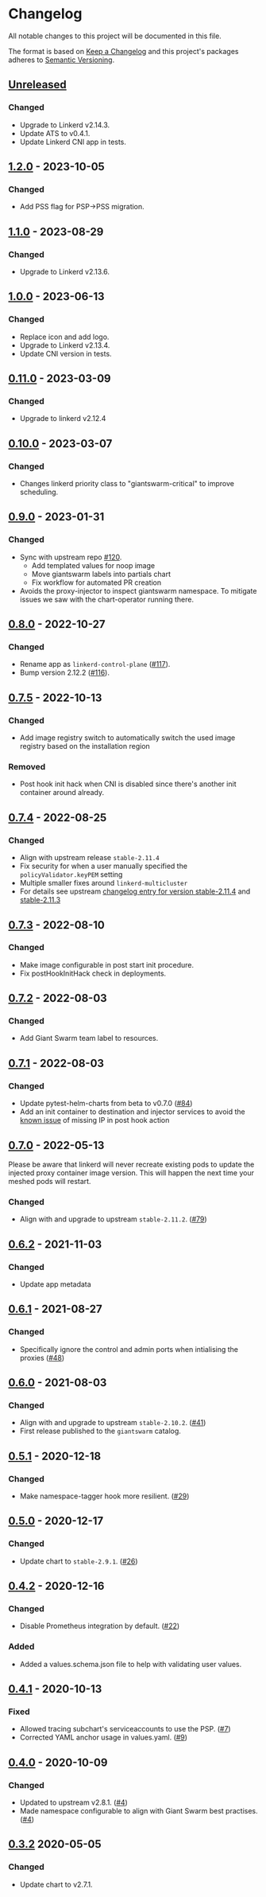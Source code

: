 # Changelog

All notable changes to this project will be documented in this file.

The format is based on [Keep a Changelog](http://keepachangelog.com/en/1.0.0/)
and this project's packages adheres to [Semantic Versioning](http://semver.org/spec/v2.0.0.html).

## [Unreleased]

### Changed

- Upgrade to Linkerd v2.14.3.
- Update ATS to v0.4.1.
- Update Linkerd CNI app in tests.

## [1.2.0] - 2023-10-05

### Changed

- Add PSS flag for PSP->PSS migration.

## [1.1.0] - 2023-08-29

### Changed

- Upgrade to Linkerd v2.13.6.

## [1.0.0] - 2023-06-13

### Changed

- Replace icon and add logo.
- Upgrade to Linkerd v2.13.4.
- Update CNI version in tests.

## [0.11.0] - 2023-03-09

### Changed

- Upgrade to linkerd v2.12.4

## [0.10.0] - 2023-03-07

### Changed

- Changes linkerd priority class to "giantswarm-critical" to improve scheduling.

## [0.9.0] - 2023-01-31

### Changed

- Sync with upstream repo [#120](https://github.com/giantswarm/linkerd-control-plane-app/pull/120).
  - Add templated values for noop image 
  - Move giantswarm labels into partials chart
  - Fix workflow for automated PR creation
- Avoids the proxy-injector to inspect giantswarm namespace. To mitigate issues we saw with the chart-operator running there.

## [0.8.0] - 2022-10-27

### Changed

- Rename app as `linkerd-control-plane` ([#117](https://github.com/giantswarm/linkerd-control-plane-app/pull/117)).
- Bump version 2.12.2 ([#116](https://github.com/giantswarm/linkerd-control-plane-app/pull/116)).

## [0.7.5] - 2022-10-13

### Changed

- Add image registry switch to automatically switch the used image registry based on the installation region

### Removed

- Post hook init hack when CNI is disabled since there's another init container around already.

## [0.7.4] - 2022-08-25

### Changed

- Align with upstream release `stable-2.11.4`
- Fix security for when a user manually specified the `policyValidator.keyPEM` setting
- Multiple smaller fixes around `linkerd-multicluster`
- For details see upstream [changelog entry for version stable-2.11.4](https://github.com/linkerd/linkerd2/blob/stable-2.11.4/CHANGES.md#stable-2114) and [stable-2.11.3](https://github.com/linkerd/linkerd2/blob/stable-2.11.4/CHANGES.md#stable-2113)

## [0.7.3] - 2022-08-10

### Changed

- Make image configurable in post start init procedure.
- Fix postHookInitHack check in deployments.

## [0.7.2] - 2022-08-03

### Changed

- Add Giant Swarm team label to resources.

## [0.7.1] - 2022-08-03

### Changed

- Update pytest-helm-charts from beta to v0.7.0 ([#84](https://github.com/giantswarm/linkerd-control-plane-app/pull/84))
- Add an init container to destination and injector services to avoid the [known issue](https://github.com/projectcalico/calico/issues/3499) of missing IP in post hook action

## [0.7.0] - 2022-05-13

Please be aware that linkerd will never recreate existing pods to update the injected proxy container image version. This will happen the next time your meshed pods will restart.

### Changed

- Align with and upgrade to upstream `stable-2.11.2`. ([#79](https://github.com/giantswarm/linkerd-control-plane-app/pull/79))

## [0.6.2] - 2021-11-03

### Changed

- Update app metadata

## [0.6.1] - 2021-08-27

### Changed

- Specifically ignore the control and admin ports when intialising the proxies ([#48](https://github.com/giantswarm/linkerd-control-plane-app/pull/48))

## [0.6.0] - 2021-08-03

### Changed

- Align with and upgrade to upstream `stable-2.10.2`. ([#41](https://github.com/giantswarm/linkerd-control-plane-app/pull/41))
- First release published to the `giantswarm` catalog.

## [0.5.1] - 2020-12-18

### Changed

- Make namespace-tagger hook more resilient. ([#29](https://github.com/giantswarm/linkerd-control-plane-app/pull/29))

## [0.5.0] - 2020-12-17

### Changed

- Update chart to `stable-2.9.1`. ([#26](https://github.com/giantswarm/linkerd-control-plane-app/pull/26))

## [0.4.2] - 2020-12-16

### Changed

- Disable Prometheus integration by default. ([#22](https://github.com/giantswarm/linkerd-control-plane-app/pull/22))

### Added

- Added a values.schema.json file to help with validating user values.

## [0.4.1] - 2020-10-13

### Fixed

- Allowed tracing subchart's serviceaccounts to use the PSP. ([#7](https://github.com/giantswarm/linkerd-control-plane-app/pull/7))
- Corrected YAML anchor usage in values.yaml. ([#9](https://github.com/giantswarm/linkerd-control-plane-app/pull/9))

## [0.4.0] - 2020-10-09

### Changed

- Updated to upstream v2.8.1. ([#4](https://github.com/giantswarm/linkerd-control-plane-app/pull/4))
- Made namespace configurable to align with Giant Swarm best practises. ([#4](https://github.com/giantswarm/linkerd-control-plane-app/pull/4))

## [0.3.2] 2020-05-05

### Changed

- Update chart to v2.7.1.

[Unreleased]: https://github.com/giantswarm/linkerd-control-plane-app/compare/v1.2.0...HEAD
[1.2.0]: https://github.com/giantswarm/linkerd-control-plane-app/compare/v1.1.0...v1.2.0
[1.1.0]: https://github.com/giantswarm/linkerd-control-plane-app/compare/v1.0.0...v1.1.0
[1.0.0]: https://github.com/giantswarm/linkerd-control-plane-app/compare/v0.11.0...v1.0.0
[0.11.0]: https://github.com/giantswarm/linkerd-control-plane-app/compare/v0.10.0...v0.11.0
[0.10.0]: https://github.com/giantswarm/linkerd-control-plane-app/compare/v0.9.0...v0.10.0
[0.9.0]: https://github.com/giantswarm/linkerd-control-plane-app/compare/v0.8.0...v0.9.0
[0.8.0]: https://github.com/giantswarm/linkerd-control-plane-app/compare/v0.7.5...v0.8.0
[0.7.5]: https://github.com/giantswarm/linkerd-control-plane-app/compare/v0.7.4...v0.7.5
[0.7.4]: https://github.com/giantswarm/linkerd-control-plane-app/compare/v0.7.3...v0.7.4
[0.7.3]: https://github.com/giantswarm/linkerd-control-plane-app/compare/v0.7.2...v0.7.3
[0.7.2]: https://github.com/giantswarm/linkerd-control-plane-app/compare/v0.7.1...v0.7.2
[0.7.1]: https://github.com/giantswarm/linkerd-control-plane-app/compare/v0.7.0...v0.7.1
[0.7.0]: https://github.com/giantswarm/linkerd-control-plane-app/compare/v0.6.2...v0.7.0
[0.6.2]: https://github.com/giantswarm/linkerd-control-plane-app/compare/v0.6.1...v0.6.2
[0.6.1]: https://github.com/giantswarm/linkerd-control-plane-app/compare/v0.6.0...v0.6.1
[0.6.0]: https://github.com/giantswarm/linkerd-control-plane-app/compare/v0.5.1...v0.6.0
[0.5.1]: https://github.com/giantswarm/linkerd-control-plane-app/compare/v0.5.0...v0.5.1
[0.5.0]: https://github.com/giantswarm/linkerd-control-plane-app/compare/v0.4.2...v0.5.0
[0.4.2]: https://github.com/giantswarm/linkerd-control-plane-app/compare/v0.4.1...v0.4.2
[0.4.1]: https://github.com/giantswarm/linkerd-control-plane-app/compare/v0.4.0...v0.4.1
[0.4.0]: https://github.com/giantswarm/linkerd-control-plane-app/compare/v0.3.2...v0.4.0
[0.3.2]: https://github.com/giantswarm/linkerd-control-plane-app/releases/tag/v0.3.2
